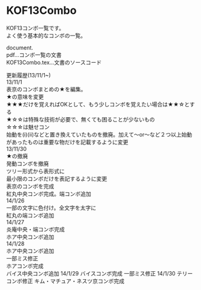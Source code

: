 KOF13Combo
==========
KOF13コンボ一覧です。  
よく使う基本的なコンボの一覧。  

document.  
pdf…コンボ一覧の文書  
KOF13Combo.tex…文書のソースコード  
  
更新履歴(13/11/1~)  
13/11/1  
	表京のコンボまとめの★を編集。  
	★の意味を変更  
		★★★だけを覚えればOKとして、もう少しコンボを覚えたい場合は★★☆とする  
		★☆☆は特殊な技術が必要で、無くても困ることが少ないもの  
		☆☆☆は魅せコン  
	始動を(i)(ii)などと置き換えていたものを撤廃。加えて～or～など２つ以上始動があったものは重要な物だけを記載するように変更  
13/11/30  
	★の撤廃  
	発動コンボを撤廃  
	ツリー形式から表形式に  
	最小限のコンボだけを表記するように変更  
	表京のコンボを完成  
	紅丸中央コンボ完成。端コンボ追加  
14/1/26  
	一部の文字に色付け。全文字を太字に  
	紅丸の端コンボ追加  
14/1/27  
	炎庵中央・端コンボ完成  
	ホア中央コンボ追加  
14/1/28  
	ホア中央コンボ追加  
	一部ミス修正   
	ホアコンボ完成  
	バイス中央コンボ追加 
14/1/29
	バイスコンボ完成
	一部ミス修正 
14/1/30
	テリーコンボ修正
	キム・マチュア・ネスツ京コンボ完成